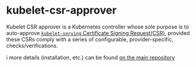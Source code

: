 # kubelet-csr-approver

Kubelet CSR approver is a Kubernetes controller whose sole purpose is to
auto-approve [`kubelet-serving` Certificate Signing Request(CSR)](https://kubernetes.io/docs/tasks/administer-cluster/kubeadm/kubeadm-certs/#kubelet-serving-certs),
provided these CSRs comply with a series of configurable, provider-specific,
checks/verifications.

ℹ more details (installation, etc.) can be found [on the main
repository](https://github.com/postfinance/kubelet-csr-approver)
